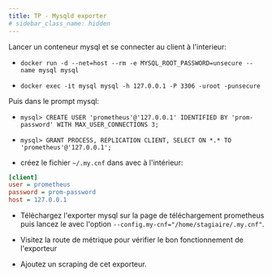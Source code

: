```yaml
---
title: TP - Mysqld exporter
# sidebar_class_name: hidden
---
```


<!-- - `docker run -it --net=host --rm mysql mysql -h 127.0.0.1 -P 3306 -uroot -pmy-secret-pw` -->

Lancer un conteneur mysql et se connecter au client à l'interieur:

- `docker run -d --net=host --rm -e MYSQL_ROOT_PASSWORD=unsecure --name mysql mysql`

- `docker exec -it mysql mysql -h 127.0.0.1 -P 3306 -uroot -punsecure`

Puis dans le prompt mysql:

- `mysql> CREATE USER 'prometheus'@'127.0.0.1' IDENTIFIED BY 'prom-password' WITH MAX_USER_CONNECTIONS 3;`

- `mysql> GRANT PROCESS, REPLICATION CLIENT, SELECT ON *.* TO 'prometheus'@'127.0.0.1';`

- créez le fichier `~/.my.cnf` dans avec à l'intérieur:

```ini
[client]
user = prometheus
password = prom-password
host = 127.0.0.1
```

- Téléchargez l'exporter mysql sur la page de téléchargement prometheus puis lancez le avec l'option `--config.my-cnf="/home/stagiaire/.my.cnf"`.

- Visitez la route de métrique pour vérifier le bon fonctionnement de l'exporteur

- Ajoutez un scraping de cet exporteur.